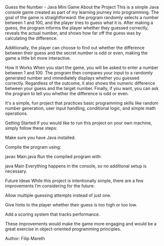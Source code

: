 Guess the Number - Java Mini Game About the Project This is a simple Java console game created as part of my learning journey into programming. The goal of the game is straightforward: the program randomly selects a number between 1 and 100, and the player tries to guess what it is. After making a guess, the program informs the player whether they guessed correctly, reveals the actual number, and shows how far off the guess was by calculating the difference.

Additionally, the player can choose to find out whether the difference between their guess and the secret number is odd or even, making the game a little bit more interactive.

How It Works When you start the game, you will be asked to enter a number between 1 and 100. The program then compares your input to a randomly generated number and immediately displays whether you guessed correctly. Regardless of the outcome, it also shows the numeric difference between your guess and the target number. Finally, if you want, you can ask the program to tell you whether the difference is odd or even.

It's a simple, fun project that practices basic programming skills like random number generation, user input handling, conditional logic, and simple math operations.

Getting Started If you would like to run this project on your own machine, simply follow these steps:

Make sure you have Java installed.

Compile the program using:

javac Main.java Run the compiled program with:

java Main Everything happens in the console, so no additional setup is necessary.

Future Ideas While this project is intentionally simple, there are a few improvements I’m considering for the future:

Allow multiple guessing attempts instead of just one.

Give hints to the player whether their guess is too high or too low.

Add a scoring system that tracks performance.

These improvements would make the game more engaging and would be a great exercise in object-oriented programming principles.

Author: Filip Mareth
